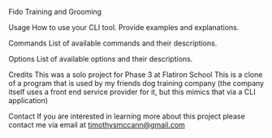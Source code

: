 Fido Training and Grooming

Usage
How to use your CLI tool. Provide examples and explanations.

Commands
List of available commands and their descriptions.

Options
List of available options and their descriptions.

Credits
This was a solo project for Phase 3 at Flatiron School
This is a clone of a program that is used by my friends dog training company (the company itself uses a front end service provider for it, but this mimics that via a CLI application)

Contact
If you are interested in learning more about this project please contact me via email at timothysmccann@gmail.com